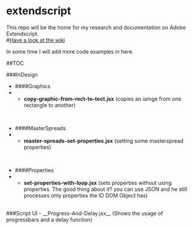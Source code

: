 extendscript
============

This repo will be the home for my research and documentation on Adobe Extendscript.  
#[Have a look at the wiki](https://github.com/fabiantheblind/extendscript/wiki)  

In some time I will add more code examples in here.  

##TOC  

###InDesign  

- ####Graphics
- - __copy-graphic-from-rect-to-tect.jsx__ (copies an iamge from one rectangle to another)  

<br>  

- ####MasterSpreads
- - __master-spreads-set-properties.jsx__ (setting some masterspread properties)  

<br>  

- ####Properties
- - __set-properties-with-loop.jsx__ (sets properties without using properties. The good thing about it? you can use JSON and he still processes only properties the ID DOM Object has)  

<br>  
###Script UI  
- __Progress-And-Delay.jsx__ (Shows the usage of progressbars and a delay function)  
